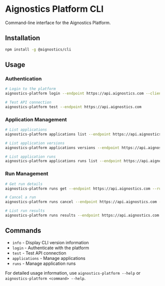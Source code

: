 # Aignostics Platform CLI

Command-line interface for the Aignostics Platform.

## Installation

```bash
npm install -g @aignostics/cli
```

## Usage

### Authentication

```bash
# Login to the platform
aignostics-platform login --endpoint https://api.aignostics.com --client-id your-client-id

# Test API connection
aignostics-platform test --endpoint https://api.aignostics.com
```

### Application Management

```bash
# List applications
aignostics-platform applications list --endpoint https://api.aignostics.com

# List application versions
aignostics-platform applications versions --endpoint https://api.aignostics.com --application-id app-id

# List application runs
aignostics-platform applications runs list --endpoint https://api.aignostics.com
```

### Run Management

```bash
# Get run details
aignostics-platform runs get --endpoint https://api.aignostics.com --run-id run-id

# Cancel a run
aignostics-platform runs cancel --endpoint https://api.aignostics.com --run-id run-id

# List run results
aignostics-platform runs results --endpoint https://api.aignostics.com --run-id run-id
```

## Commands

- `info` - Display CLI version information
- `login` - Authenticate with the platform
- `test` - Test API connection
- `applications` - Manage applications
- `runs` - Manage application runs

For detailed usage information, use `aignostics-platform --help` or `aignostics-platform <command> --help`.
